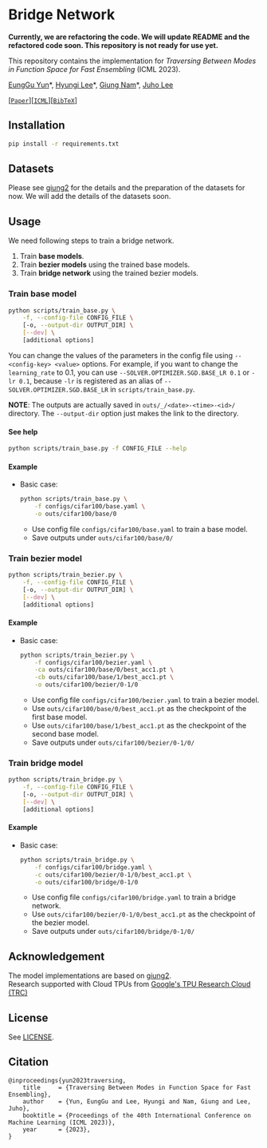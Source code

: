 # Bridge Network

**Currently, we are refactoring the code. We will update README and the refactored code soon. This repository is not ready for use yet.**

This repository contains the implementation for _Traversing Between Modes in Function Space for Fast Ensembling_ (ICML 2023).

[EungGu Yun](https://github.com/yuneg11)\*, [Hyungi Lee](https://hyungi-lee.github.io/)\*, [Giung Nam](https://cs-giung.github.io)\*, [Juho Lee](https://juho-lee.github.io)

[[`Paper`](https://arxiv.org/abs/2306.11304)][[`ICML`](https://icml.cc/virtual/2023/poster/24321)][[`BibTeX`](#citation)]

## Installation

```bash
pip install -r requirements.txt
```

## Datasets

Please see [giung2](https://github.com/cs-giung/giung2/tree/main/datasets) for the details and the preparation of the datasets for now.
We will add the details of the datasets soon.

## Usage

We need following steps to train a bridge network.
1. Train **base models**.
2. Train **bezier models** using the trained base models.
3. Train **bridge network** using the trained bezier models.

### Train base model

```bash
python scripts/train_base.py \
    -f, --config-file CONFIG_FILE \
    [-o, --output-dir OUTPUT_DIR] \
    [--dev] \
    [additional options]
```

You can change the values of the parameters in the config file using `--<config-key> <value>` options.
For example, if you want to change the `learning_rate` to 0.1, you can use `--SOLVER.OPTIMIZER.SGD.BASE_LR 0.1` or `-lr 0.1`, because `-lr` is registered as an alias of `--SOLVER.OPTIMIZER.SGD.BASE_LR` in `scripts/train_base.py`.

**NOTE**: The outputs are actually saved in `outs/_/<date>-<time>-<id>/` directory.
          The `--output-dir` option just makes the link to the directory.

#### See help

```bash
python scripts/train_base.py -f CONFIG_FILE --help
```

#### Example

- Basic case:

    ```bash
    python scripts/train_base.py \
        -f configs/cifar100/base.yaml \
        -o outs/cifar100/base/0
    ```

  - Use config file `configs/cifar100/base.yaml` to train a base model.
  - Save outputs under `outs/cifar100/base/0/`

### Train bezier model

```bash
python scripts/train_bezier.py \
    -f, --config-file CONFIG_FILE \
    [-o, --output-dir OUTPUT_DIR] \
    [--dev] \
    [additional options]
```

#### Example

- Basic case:

    ```bash
    python scripts/train_bezier.py \
        -f configs/cifar100/bezier.yaml \
        -ca outs/cifar100/base/0/best_acc1.pt \
        -cb outs/cifar100/base/1/best_acc1.pt \
        -o outs/cifar100/bezier/0-1/0
    ```

  - Use config file `configs/cifar100/bezier.yaml` to train a bezier model.
  - Use `outs/cifar100/base/0/best_acc1.pt` as the checkpoint of the first base model.
  - Use `outs/cifar100/base/1/best_acc1.pt` as the checkpoint of the second base model.
  - Save outputs under `outs/cifar100/bezier/0-1/0/`

### Train bridge model

```bash
python scripts/train_bridge.py \
    -f, --config-file CONFIG_FILE \
    [-o, --output-dir OUTPUT_DIR] \
    [--dev] \
    [additional options]
```

#### Example

- Basic case:

    ```bash
    python scripts/train_bridge.py \
        -f configs/cifar100/bridge.yaml \
        -c outs/cifar100/bezier/0-1/0/best_acc1.pt \
        -o outs/cifar100/bridge/0-1/0
    ```

  - Use config file `configs/cifar100/bridge.yaml` to train a bridge network.
  - Use `outs/cifar100/bezier/0-1/0/best_acc1.pt` as the checkpoint of the bezier model.
  - Save outputs under `outs/cifar100/bridge/0-1/0/`

## Acknowledgement

The model implementations are based on [giung2](https://github.com/cs-giung/giung2).\
Research supported with Cloud TPUs from [Google's TPU Research Cloud (TRC)](https://sites.research.google/trc/)

## License

See [LICENSE](LICENSE).

## Citation

```
@inproceedings{yun2023traversing,
    title     = {Traversing Between Modes in Function Space for Fast Ensembling},
    author    = {Yun, EungGu and Lee, Hyungi and Nam, Giung and Lee, Juho},
    booktitle = {Proceedings of the 40th International Conference on Machine Learning (ICML 2023)},
    year      = {2023},
}
```

